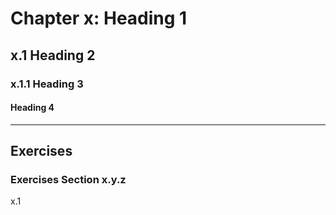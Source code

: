 # Chapter x: Heading 1

## x.1 Heading 2

### x.1.1 Heading 3

#### Heading 4



---

##  Exercises

### Exercises Section x.y.z

x.1

```powershell
```



#### 